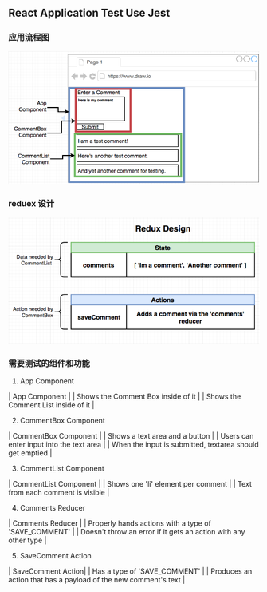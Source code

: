 ## React Application Test Use Jest

### 应用流程图

![](./assets/app-structure.png)

### reduex 设计

![](./assets/redux-design.png)

### 需要测试的组件和功能

1.  App Component

| App Component |
| Shows the Comment Box inside of it |
| Shows the Comment List inside of it |

2.  CommentBox Component

| CommentBox Component |
| Shows a text area and a button |
| Users can enter input into the text area |
| When the input is submitted, textarea should get emptied |

3.  CommentList Component

| CommentList Component |
| Shows one 'li' element per comment |
| Text from each comment is visible |

4.  Comments Reducer

| Comments Reducer |
| Properly hands actions with a type of 'SAVE_COMMENT' |
| Doesn't throw an error if it gets an action with any other type |

5.  SaveComment Action

| SaveComment Action|
| Has a type of 'SAVE_COMMENT' |
| Produces an action that has a payload of the new comment's text |
